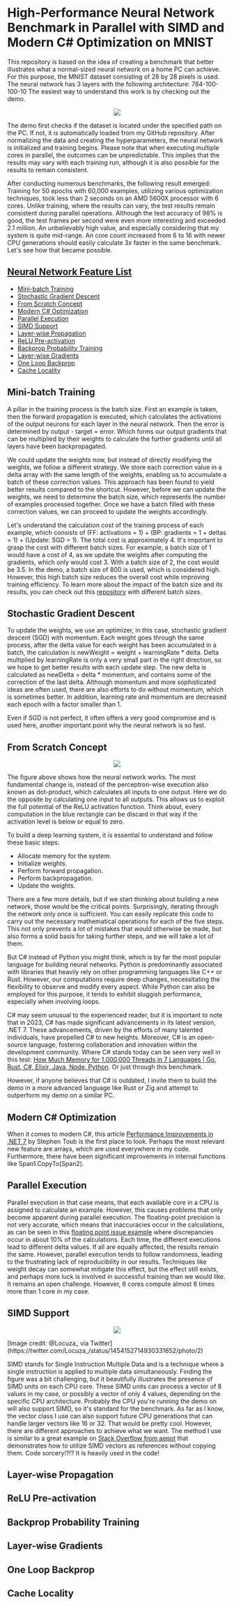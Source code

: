 
# High-Performance Neural Network Benchmark in Parallel with SIMD and Modern C# Optimization on MNIST

This repository is based on the idea of creating a benchmark that better illustrates what a normal-sized neural network on a home PC can achieve. For this purpose, the MNIST dataset consisting of 28 by 28 pixels is used. The neural network has 3 layers with the following architecture: 784-100-100-10
The easiest way to understand this work is by checking out the demo.

<p align="center">
  <img src="https://github.com/grensen/neural_network_benchmark/blob/main/benchmark.png?raw=true">
</p>

The demo first checks if the dataset is located under the specified path on the PC. If not, it is automatically loaded from my GitHub repository. After normalizing the data and creating the hyperparameters, the neural network is initialized and training begins. Please note that when executing multiple cores in parallel, the outcomes can be unpredictable. This implies that the results may vary with each training run, although it is also possible for the results to remain consistent.

After conducting numerous benchmarks, the following result emerged: Training for 50 epochs with 60,000 examples, utilizing various optimization techniques, took less than 2 seconds on an AMD 5600X processor with 6 cores. Unlike training, where the results can vary, the test results remain consistent during parallel operations. Although the test accuracy of 98% is good, the test frames per second were even more interesting and exceeded 2.1 million. An unbelievably high value, and especially considering that my system is quite mid-range. An core count increased from 6 to 16 with newer CPU generations should easily calculate 3x faster in the same benchmark. Let's see how that became possible.


## [Neural Network Feature List](#neural-network-feature-list)

- [Mini-batch Training](#mini-batch-training)
- [Stochastic Gradient Descent](#stochastic-gradient-descent)
- [From Scratch Concept](#from-scratch-concept)
- [Modern C# Optimization](#modern-c-optimization)
- [Parallel Execution](#parallel-execution)
- [SIMD Support](#simd-support)
- [Layer-wise Propagation](#layer-wise-propagation)
- [ReLU Pre-activation](#relu-pre-activation)
- [Backprop Probability Training](#backprop-probability-training)
- [Layer-wise Gradients](#layer-wise-gradients)
- [One Loop Backprop](#one-loop-backprop)
- [Cache Locality](#cache-locality)

## Mini-batch Training

A pillar in the training process is the batch size. First an example is taken, then the forward propagation is executed, which calculates the activations of the output neurons for each layer in the neural network. Then the error is determined by output - target = error. Which forms our output gradients that can be multiplied by their weights to calculate the further gradients until all layers have been backpropagated. 

We could update the weights now, but instead of directly modifying the weights, we follow a different strategy. We store each correction value in a delta array with the same length of the weights, enabling us to accumulate a batch of these correction values. This approach has been found to yield better results compared to the shortcut. However, before we can update the weights, we need to determine the batch size, which represents the number of examples processed together. Once we have a batch filled with these correction values, we can proceed to update the weights accordingly.

Let's understand the calculation cost of the training process of each example, which consists of (FF: activations = 1) + (BP: gradients = 1 + deltas = 1) + (Update: SGD = 1). The total cost is approximately 4. It's important to grasp the cost with different batch sizes. For example, a batch size of 1 would have a cost of 4, as we update the weights after computing the gradients, which only would cost 3. With a batch size of 2, the cost would be 3.5. In the demo, a batch size of 800 is used, which is considered high. However, this high batch size reduces the overall cost while improving training efficiency. To learn more about the impact of the batch size and its results, you can check out this [repository](https://github.com/grensen/multi-core#batchsize-800-with-net-7) with different batch sizes.

## Stochastic Gradient Descent

To update the weights, we use an optimizer, in this case, stochastic gradient descent (SGD) with momentum. Each weight goes through the same process, after the delta value for each weight has been accumulated in a batch, the calculation is newWeight = weight + learningRate * delta. Delta multiplied by learningRate is only a very small part in the right direction, so we hope to get better results with each update step. The new delta is calculated as newDelta = delta * momentum, and contains some of the correction of the last delta. Although momentum and more sophisticated ideas are often used, there are also efforts to do without momentum, which is sometimes better. In addition, learning rate and momentum are decreased each epoch with a factor smaller than 1. 

Even if SGD is not perfect, it often offers a very good compromise and is used here, another important point why the neural network is so fast.

## From Scratch Concept

<p align="center">
  <img src="https://github.com/grensen/how_to_build/raw/main/figures/network_intuition.png?raw=true">
</p>

The figure above shows how the neural network works. The most fundamental change is, instead of the perceptron-wise execution also known as dot-product, which calculates all inputs to one output. Here we do the opposite by calculating one input to all outputs. This allows us to exploit the full potential of the ReLU activation function. Think about, every computation in the blue rectangle can be discard in that way if the activation level is below or equal to zero.

To build a deep learning system, it is essential to understand and follow these basic steps:

- Allocate memory for the system.
- Initialize weights.
- Perform forward propagation.
- Perform backpropagation.
- Update the weights.

There are a few more details, but if we start thinking about building a new network, those would be the critical points. Surprisingly, iterating through the network only once is sufficient. You can easily replicate this code to carry out the necessary mathematical operations for each of the five steps. This not only prevents a lot of mistakes that would otherwise be made, but also forms a solid basis for taking further steps, and we will take a lot of them.

But C# instead of Python you might think, which is by far the most popular language for building neural networks. Python is predominantly associated with libraries that heavily rely on other programming languages like C++ or Rust. However, our computations require deep changes, necessitating the flexibility to observe and modify every aspect. While Python can also be employed for this purpose, it tends to exhibit sluggish performance, especially when involving loops.

C# may seem unusual to the experienced reader, but it is important to note that in 2023, C# has made significant advancements in its latest version, .NET 7. These advancements, driven by the efforts of many talented individuals, have propelled C# to new heights. Moreover, C# is an open-source language, fostering collaboration and innovation within the development community. Where C# stands today can be seen very well in this test: [How Much Memory for 1,000,000 Threads in 7 Languages | Go, Rust, C#, Elixir, Java, Node, Python](https://www.youtube.com/watch?v=WjKQQAFwrR4). Or just through this benchmark. 

However, if anyone believes that C# is outdated, I invite them to build the demo in a more advanced language like Rust or Zig and attempt to outperform my demo on a similar PC.

## Modern C# Optimization

When it comes to modern C#, this article [Performance Improvements in .NET 7](https://devblogs.microsoft.com/dotnet/performance_improvements_in_net_7/) by Stephen Toub is the first place to look. Perhaps the most relevant new feature are <span> arrays, which are used everywhere in my code. Furthermore, there have been significant improvements in internal functions like Span1.CopyTo(Span2). 

## Parallel Execution

Parallel execution in that case means, that each available core in a CPU is assigned to calculate an example. However, this causes problems that only become apparent during parallel execution. The floating-point precision is not very accurate, which means that inaccuracies occur in the calculations, as can be seen in this [floating point issue example](https://github.com/grensen/multi-core#floating-point-issues) where discrepancies occur in about 10% of the calculations. Each time, the different executions lead to different delta values. If all are equally affected, the results remain the same. However, parallel execution tends to follow randomness, leading to the frustrating lack of reproducibility in our results. Techniques like weight decay can somewhat mitigate this effect, but the effect still exists, and perhaps more luck is involved in successful training than we would like. It remains an open challenge. However, 6 cores compute almost 6 times more than 1 core in my case. 
  
## SIMD Support

<p align="center">
  <img src="https://github.com/grensen/neural_network_benchmark/blob/main/figures/simd_locuza.png?raw=true">
</p>
[Image credit: @Locuza_ via Twitter](https://twitter.com/Locuza_/status/1454152714930331652/photo/2)


SIMD stands for Single Instruction Multiple Data and is a technique where a single instruction is applied to multiple data simultaneously. Finding the figure was a bit challenging, but it beautifully illustrates the presence of SIMD units on each CPU core. These SIMD units can process a vector of 8 values in my case, or possibly a vector of only 4 values, depending on the specific CPU architecture. Probably the CPU you're running the demo on will also support SIMD, so it's standard for the benchmark. As far as I know, the vector class I use can also support future CPU generations that can handle larger vectors like 16 or 32. That would be pretty cool. However, there are different approaches to achieve what we want. The method I use is similar to a great example on [Stack Overflow from aepot](https://stackoverflow.com/questions/71627141/fastest-way-to-multiply-and-sum-add-two-arrays-dot-product-unaligned-surpris/72760499#72760499) that demonstrates how to utilize SIMD vectors as references without copying them. Code sorcery!?!? It is heavily used in the code!
  
## Layer-wise Propagation
  


## ReLU Pre-activation

## Backprop Probability Training

## Layer-wise Gradients

## One Loop Backprop

## Cache Locality





